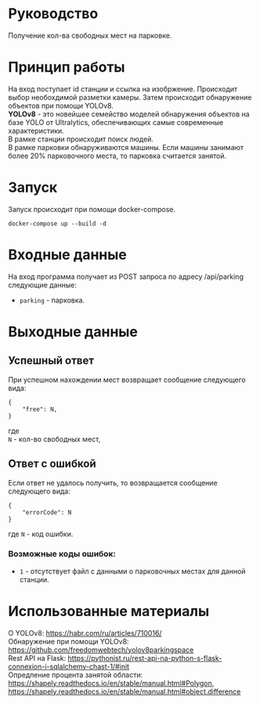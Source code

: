 # Руководство
Получение кол-ва свободных мест на парковке.

# Принцип работы

На вход поступает id станции и ссылка на изобржение.
Происходит выбор необохдимой разметки камеры. Затем происходит обнаружение объектов при помощи YOLOv8.<br>
**YOLOv8** - это новейшее семейство моделей обнаружения объектов на базе YOLO от Ultralytics, обеспечивающих самые современные характеристики.<br>
В рамке станции происходит поиск людей.<br>
В рамке парковки обнаруживаются машины. Если машины занимают более 20% парковочного места, то парковка считается занятой.

# Запуск

Запуск происходит при помощи docker-compose.
```
docker-compose up --build -d
```


# Входные данные
На вход программа получает из POST запроса по адресу /api/parking следующие данные:<br>
- `parking` - парковка.

# Выходные данные

## Успешный ответ
При успешном нахождении мест возвращает сообщение следующего вида:

```
{
    "free": N,
}
```
где<br>
`N` - кол-во свободных мест,<br>

## Ответ с ошибкой

Если ответ не удалось получить, то возвращается сообщение следующего вида:
```
{
    "errorCode": N
}
```
где ``N`` - код ошибки.

### Возможные коды ошибок:

- `1` - отсутствует файл с данными о парковочных местах для данной станции.
# Использованные материалы

О YOLOv8: https://habr.com/ru/articles/710016/ <br>
Обнаружение при помощи YOLOv8: https://github.com/freedomwebtech/yolov8parkingspace <br>
Rest API на Flask: https://pythonist.ru/rest-api-na-python-s-flask-connexion-i-sqlalchemy-chast-1/#init <br>
Опредление процента занятой области: https://shapely.readthedocs.io/en/stable/manual.html#Polygon, https://shapely.readthedocs.io/en/stable/manual.html#object.difference